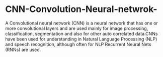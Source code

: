 # CNN-Convolution-Neural-netwrok-
A Convolutional neural network (CNN) is a neural network that has one or more convolutional layers and are used mainly for image processing, classification, segmentation and also for other auto correlated data.CNNs have been used for understanding in Natural Language Processing (NLP) and speech recognition, although often for NLP Recurrent Neural Nets (RNNs) are used.
